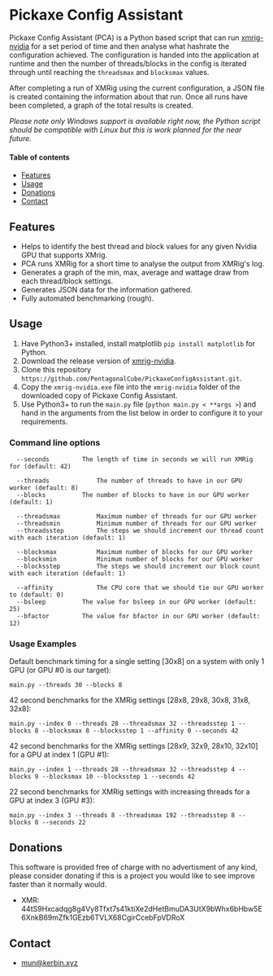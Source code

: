 # Pickaxe Config Assistant
Pickaxe Config Assistant (PCA) is a Python based script that can run [xmrig-nvidia](https://github.com/xmrig/xmrig-nvidia) for a set period of time and then analyse what hashrate the configuration achieved. The configuration is handed into the application at runtime and then the number of threads/blocks in the config is iterated through until reaching the `threadsmax` and `blocksmax` values.

After completing a run of XMRig using the current configuration, a JSON file is created containing the information about that run. Once all runs have been completed, a graph of the total results is created.

_Please note only Windows support is available right now, the Python script should be compatible with Linux but this is work planned for the near future._


#### Table of contents
* [Features](#features)
* [Usage](#usage)
* [Donations](#donations)
* [Contact](#contact)


## Features
* Helps to identify the best thread and block values for any given Nvidia GPU that supports XMrig.
* PCA runs XMRig for a short time to analyse the output from XMRig's log.
* Generates a graph of the min, max, average and wattage draw from each thread/block settings.
* Generates JSON data for the information gathered.
* Fully automated benchmarking (rough).


## Usage
1. Have Python3+ installed, install matplotlib `pip install matplotlib` for Python.
2. Download the release version of [xmrig-nvidia](https://github.com/xmrig/xmrig-nvidia/releases).
3. Clone this repository `https://github.com/PentagonalCube/PickaxeConfigAssistant.git`.
4. Copy the `xmrig-nvidia.exe` file into the `xmrig-nvidia` folder of the downloaded copy of Pickaxe Config Assistant.
5. Use Python3+ to run the `main.py` file (`python main.py < **args >`) and hand in the arguments from the list below in order to configure it to your requirements.

### Command line options
```
  --seconds			The length of time in seconds we will run XMRig for (default: 42)

  --threads 			The number of threads to have in our GPU worker (default: 8)
  --blocks			The number of blocks to have in our GPU worker (default: 1)

  --threadsmax			Maximum number of threads for our GPU worker
  --threadsmin			Minimum number of threads for our GPU worker
  --threadsstep			The steps we should increment our thread count with each iteration (default: 1)

  --blocksmax			Maximum number of blocks for our GPU worker
  --blocksmin			Minimum number of blocks for our GPU worker
  --blocksstep			The steps we should increment our block count with each iteration (default: 1)

  --affinity			The CPU core that we should tie our GPU worker to (default: 0)
  --bsleep			The value for bsleep in our GPU worker (default: 25)
  --bfactor			The value for bfactor in our GPU worker (default: 12)
```

### Usage Examples
Default benchmark timing for a single setting [30x8] on a system with only 1 GPU (or GPU #0 is our target):
```
main.py --threads 30 --blocks 8
```

42 second benchmarks for the XMRig settings [28x8, 29x8, 30x8, 31x8, 32x8]:
```
main.py --index 0 --threads 28 --threadsmax 32 --threadsstep 1 --blocks 8 --blocksmax 8 --blocksstep 1 --affinity 0 --seconds 42
```

42 second benchmarks for the XMRig settings [28x9, 32x9, 28x10, 32x10] for a GPU at index 1 (GPU #1):
```
main.py --index 1 --threads 28 --threadsmax 32 --threadsstep 4 --blocks 9 --blocksmax 10 --blocksstep 1 --seconds 42
```

22 second benchmarks for XMRig settings with increasing threads for a GPU at index 3 (GPU #3):
```
main.py --index 3 --threads 8 --threadsmax 192 --threadsstep 8 --blocks 8 --seconds 22
```

## Donations
This software is provided free of charge with no advertisment of any kind, please consider donating if this is a project you would like to see improve faster than it normally would.
* XMR: 44tS9Hxcadqg8g4Vy8Tfxt7s41ktiXe2dHetBmuDA3UtX9bWhx6bHbw5E6XnkB69mZfk1GEzb6TVLX68CgirCcebFpVDRoX


## Contact
* mun@kerbin.xyz